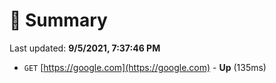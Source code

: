# 📖 Summary
Last updated: **9/5/2021, 7:37:46 PM**

- `GET` [https://google.com](https://google.com) - **Up** (135ms)
